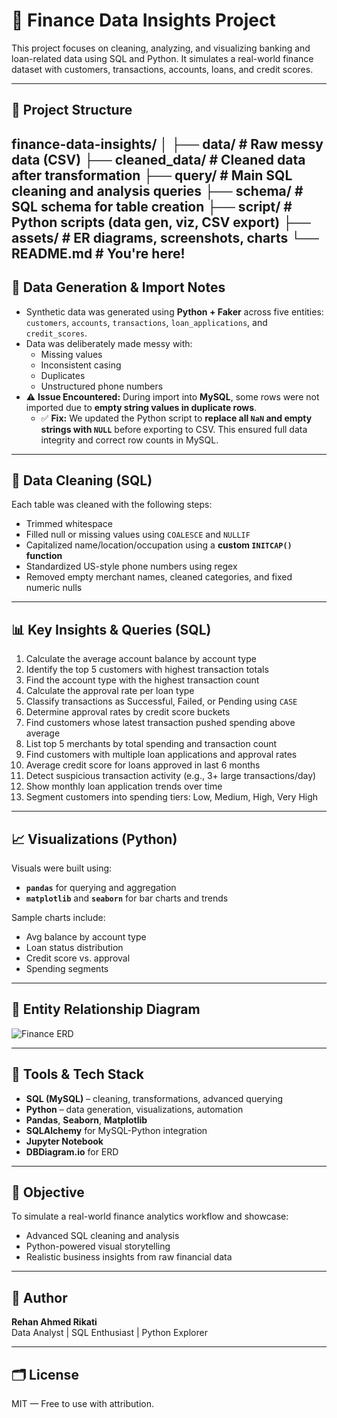 # 💸 Finance Data Insights Project

This project focuses on cleaning, analyzing, and visualizing banking and loan-related data using SQL and Python. It simulates a real-world finance dataset with customers, transactions, accounts, loans, and credit scores.

---

## 📁 Project Structure
finance-data-insights/
│
├── data/ # Raw messy data (CSV)
├── cleaned_data/ # Cleaned data after transformation
├── query/ # Main SQL cleaning and analysis queries
├── schema/ # SQL schema for table creation
├── script/ # Python scripts (data gen, viz, CSV export)
├── assets/ # ER diagrams, screenshots, charts
└── README.md # You're here!
---

## 🧪 Data Generation & Import Notes

- Synthetic data was generated using **Python + Faker** across five entities: `customers`, `accounts`, `transactions`, `loan_applications`, and `credit_scores`.
- Data was deliberately made messy with:
  - Missing values
  - Inconsistent casing
  - Duplicates
  - Unstructured phone numbers
- ⚠️ **Issue Encountered:** During import into **MySQL**, some rows were not imported due to **empty string values in duplicate rows**.
  - ✅ **Fix:** We updated the Python script to **replace all `NaN` and empty strings with `NULL`** before exporting to CSV. This ensured full data integrity and correct row counts in MySQL.

---

## 🧹 Data Cleaning (SQL)

Each table was cleaned with the following steps:
- Trimmed whitespace
- Filled null or missing values using `COALESCE` and `NULLIF`
- Capitalized name/location/occupation using a **custom `INITCAP()` function**
- Standardized US-style phone numbers using regex
- Removed empty merchant names, cleaned categories, and fixed numeric nulls

---

## 📊 Key Insights & Queries (SQL)

1. Calculate the average account balance by account type
2. Identify the top 5 customers with highest transaction totals
3. Find the account type with the highest transaction count
4. Calculate the approval rate per loan type
5. Classify transactions as Successful, Failed, or Pending using `CASE`
6. Determine approval rates by credit score buckets
7. Find customers whose latest transaction pushed spending above average
8. List top 5 merchants by total spending and transaction count
9. Find customers with multiple loan applications and approval rates
10. Average credit score for loans approved in last 6 months
11. Detect suspicious transaction activity (e.g., 3+ large transactions/day)
12. Show monthly loan application trends over time
13. Segment customers into spending tiers: Low, Medium, High, Very High

---

## 📈 Visualizations (Python)

Visuals were built using:
- **`pandas`** for querying and aggregation
- **`matplotlib`** and **`seaborn`** for bar charts and trends

Sample charts include:
- Avg balance by account type
- Loan status distribution
- Credit score vs. approval
- Spending segments

---

## 🔗 Entity Relationship Diagram

![Finance ERD](assets/finance_erd.png)

---

## 🧰 Tools & Tech Stack

- **SQL (MySQL)** – cleaning, transformations, advanced querying
- **Python** – data generation, visualizations, automation
- **Pandas**, **Seaborn**, **Matplotlib**
- **SQLAlchemy** for MySQL-Python integration
- **Jupyter Notebook**
- **DBDiagram.io** for ERD

---

## 📌 Objective

To simulate a real-world finance analytics workflow and showcase:
- Advanced SQL cleaning and analysis
- Python-powered visual storytelling
- Realistic business insights from raw financial data

---

## 🧠 Author

**Rehan Ahmed Rikati**  
Data Analyst | SQL Enthusiast | Python Explorer  

---

## 🗂️ License

MIT — Free to use with attribution.

